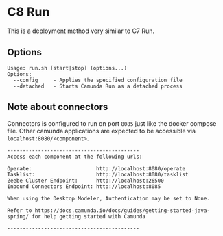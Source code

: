 
# C8 Run

This is a deployment method very similar to C7 Run.

## Options

```
Usage: run.sh [start|stop] (options...)
Options:
  --config     - Applies the specified configuration file
  --detached   - Starts Camunda Run as a detached process
```


## Note about connectors

Connectors is configured to run on port `8085` just like the docker compose file. Other camunda applications are expected to be accessible via `localhost:8080/<component>`.

```
-------------------------------------------
Access each component at the following urls:

Operate:                     http://localhost:8080/operate
Tasklist:                    http://localhost:8080/tasklist
Zeebe Cluster Endpoint:      http://localhost:26500
Inbound Connectors Endpoint: http://localhost:8085

When using the Desktop Modeler, Authentication may be set to None.

Refer to https://docs.camunda.io/docs/guides/getting-started-java-spring/ for help getting started with Camunda

-------------------------------------------
```
